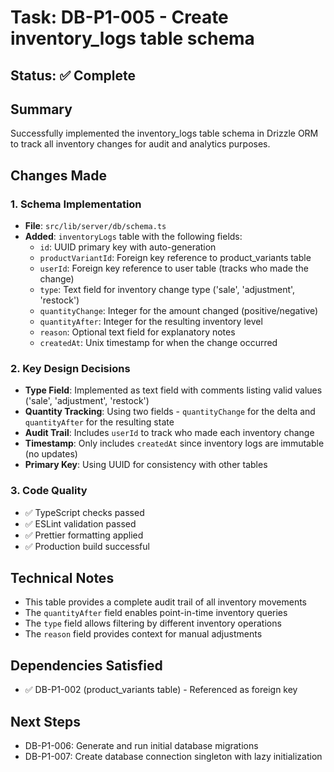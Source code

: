 # Task: DB-P1-005 - Create inventory_logs table schema

## Status: ✅ Complete

## Summary
Successfully implemented the inventory_logs table schema in Drizzle ORM to track all inventory changes for audit and analytics purposes.

## Changes Made

### 1. Schema Implementation
- **File**: `src/lib/server/db/schema.ts`
- **Added**: `inventoryLogs` table with the following fields:
  - `id`: UUID primary key with auto-generation
  - `productVariantId`: Foreign key reference to product_variants table
  - `userId`: Foreign key reference to user table (tracks who made the change)
  - `type`: Text field for inventory change type ('sale', 'adjustment', 'restock')
  - `quantityChange`: Integer for the amount changed (positive/negative)
  - `quantityAfter`: Integer for the resulting inventory level
  - `reason`: Optional text field for explanatory notes
  - `createdAt`: Unix timestamp for when the change occurred

### 2. Key Design Decisions
- **Type Field**: Implemented as text field with comments listing valid values ('sale', 'adjustment', 'restock')
- **Quantity Tracking**: Using two fields - `quantityChange` for the delta and `quantityAfter` for the resulting state
- **Audit Trail**: Includes `userId` to track who made each inventory change
- **Timestamp**: Only includes `createdAt` since inventory logs are immutable (no updates)
- **Primary Key**: Using UUID for consistency with other tables

### 3. Code Quality
- ✅ TypeScript checks passed
- ✅ ESLint validation passed
- ✅ Prettier formatting applied
- ✅ Production build successful

## Technical Notes
- This table provides a complete audit trail of all inventory movements
- The `quantityAfter` field enables point-in-time inventory queries
- The `type` field allows filtering by different inventory operations
- The `reason` field provides context for manual adjustments

## Dependencies Satisfied
- ✅ DB-P1-002 (product_variants table) - Referenced as foreign key

## Next Steps
- DB-P1-006: Generate and run initial database migrations
- DB-P1-007: Create database connection singleton with lazy initialization
